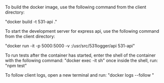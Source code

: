 To build the docker image, use the following command from the client directory:

"docker build -t 531-api ."

To start the development server for express api, use the following command from the client directory:

"docker run -it -p 5000:5000 -v <src-directory>:/usr/src/531logger/api 531-api"

To run tests after the container has started, enter the shell of the container with the following command:
"docker exec -it <container-ic> sh"
once inside the shell, run:
"npm test"

To follow client logs, open a new terminal and run:
"docker logs --follow <container-id>"